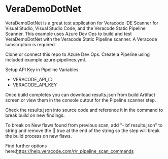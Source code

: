 # VeraDemoDotNet

VeraDemoDotNet is a great test application for Veracode IDE Scanner for Visual Studio, Visual Studio Code, and the Veracode Static Pipeline Scanner. 
This example uses Azure Dev Ops to build and test VeraDemoDotNet with the Veracode Static Pipeline scanner.  A Veracode subscription is required.

Clone or connect this repo to Azure Dev Ops. Create a Pipeline using included example azure-pipelines.yml.

Setup API Key in Pipeline Variables 
- VERACODE_API_ID
- VERACODE_API_KEY

Once build completes you can download results.json from build Artifact screen or view them in the console output for the Pipeline scanner step.  

Check the results.json into source code and reference it in the command to break build on new findings. 

To break on New flaws found from previous scan, add "- bf results.json" to string and remove the || true at the end of the string so the step will break the build process on new flaws.

Find further options here:https://help.veracode.com/r/r_pipeline_scan_commands
